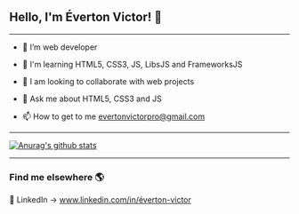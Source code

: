 ## Hello, I'm Éverton Victor! 👋

<hr>


- 🔭 I’m web developer

- 🌱 I'm learning HTML5, CSS3, JS, LibsJS and FrameworksJS

- 👯 I am looking to collaborate with web projects 

- 💬 Ask me about HTML5, CSS3 and JS

- 📫 How to get to me <a href="evertonvictorpro@gmail.com">evertonvictorpro@gmail.com</a>

<hr>

[![Anurag's github stats](https://github-readme-stats.vercel.app/api?username=Everton-Victor&theme=dracula)](https://github.com/anuraghazra/github-readme-stats)

<hr>

### Find me elsewhere 🌎

💼 LinkedIn -> www.linkedin.com/in/éverton-victor <br>
